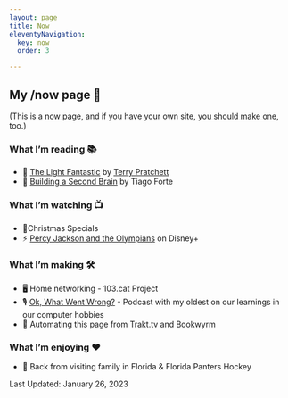 ```yaml
---
layout: page
title: Now
eleventyNavigation:
  key: now
  order: 3

---
```


## My /now page 📆

(This is a [now page](https://nownownow.com/about), and if you have your own site, [you should make one](https://nownownow.com/about), too.)

### What I’m reading 📚

- 🧳 [The Light Fantastic](https://www.goodreads.com/book/show/34506.The_Light_Fantastic) by [Terry Pratchett](https://www.goodreads.com/author/show/1654.Terry_Pratchett)
- 🧠 [Building a Second Brain](https://www.buildingasecondbrain.com/book) by Tiago Forte


### What I’m watching 📺

- 🎄Christmas Specials
- ⚡ [Percy Jackson and the Olympians](https://www.imdb.com/title/tt10574558/) on Disney+

### What I’m making 🛠️

- 🖥️ Home networking - 103.cat Project
- 🎙️ [Ok, What Went Wrong?](https://www.okwhatwentwrong.com) - Podcast with my oldest on our learnings in our computer hobbies
- 🤖 Automating this page from Trakt.tv and Bookwyrm

### What I’m enjoying ♥️

- 🐊 Back from visiting family in Florida & Florida Panters Hockey

Last Updated: January 26, 2023
